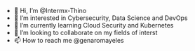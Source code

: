 - 👋 Hi, I’m @Intermx-Thino
- 👀 I’m interested in Cybersecurity, Data Science and DevOps
- 🌱 I’m currently learning Cloud Security and Kubernetes
- 💞️ I’m looking to collaborate on my fields of interst
- 📫 How to reach me @genaromayeles

<!---
Intermx-Thino/Intermx-Thino is a ✨ special ✨ repository because its `README.md` (this file) appears on your GitHub profile.
You can click the Preview link to take a look at your changes.
--->
